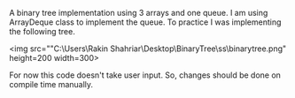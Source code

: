 A binary tree implementation using 3 arrays and one queue.
I am using ArrayDeque class to implement the queue. To practice I was implementing the following tree.

<img src=""C:\Users\Rakin Shahriar\Desktop\BinaryTree\ss\binarytree.png" height=200 width=300>

For now this code doesn't take user input. So, changes should be done on compile time manually.